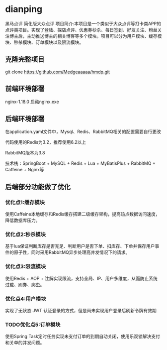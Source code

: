 # dianping
黑马点评
简化版大众点评
项目简介:本项目是一个类似于大众点评等打卡类APP的点评类项目。实现了登陆、探店点评、优惠券秒杀、每日签到、好友关注、粉丝关注博主后，主动推送博主的相关博客等多个模块。项目可以分为用户模块、缓存模块、秒杀模块、订单模块以及限流模块。

## 克隆完整项目
git clone https://github.com/Medgeaaaaa/hmdp.git
## 前端环境部署
nginx-1.18.0   启动nginx.exe    
## 后端环境部署
在application.yaml文件中，Mysql、Redis、RabbitMQ相关的配置需要自行更改

代码使用的Redis为3.2，推荐使用6.2以上

RabbitMQ版本为3.8

技术栈：SpringBoot + MySQL + Redis + Lua + MyBatisPlus + RabbitMQ + Caffeine + Nginx等



## 后端部分功能做了优化
### 优化点1:缓存模块
使用Caffeine本地缓存和Redis缓存搭建二级缓存架构，提高热点数据访问速度，降低数据库压力。

### 优化点2:秒杀模块
基于lua保证判断库存是否充足、判断用户是否下单、扣库存、下单并保存用户事件的原子性，同时采用RabbitMQ异步处理高并发情况下的请求。

### 优化点3:限流模块
使用Redis + AOP + 注解实现限流，支持全局、IP、用户多维度，从而防止系统过载、刷券、爬虫。

### 优化点4:用户模块
实现了无状态 JWT 认证登录的方式，但是尚未实现用户登录后刷新令牌有效期

### TODO优化点5:订单模块
使用Spring Task定时任务实现未支付订单的到期自动关闭，使用乐观锁解决支付和关单的并发问题。



